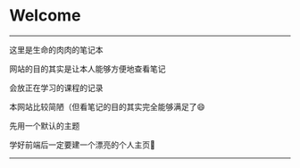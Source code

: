 
# Welcome

-------

这里是生命的肉肉的笔记本

网站的目的其实是让本人能够方便地查看笔记

会放正在学习的课程的记录

本网站比较简陋（但看笔记的目的其实完全能够满足了😄

先用一个默认的主题

学好前端后一定要建一个漂亮的个人主页😤


-----

